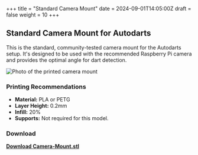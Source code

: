 +++
title = "Standard Camera Mount"
date = 2024-09-01T14:05:00Z
draft = false
weight = 10
+++

## Standard Camera Mount for Autodarts

This is the standard, community-tested camera mount for the Autodarts setup. It's designed to be used with the recommended Raspberry Pi camera and provides the optimal angle for dart detection.

![Photo of the printed camera mount](/images/camera-mount-photo.jpg "Finished Camera Mount")

### Printing Recommendations

- **Material:** PLA or PETG
- **Layer Height:** 0.2mm
- **Infill:** 20%
- **Supports:** Not required for this model.

### Download

[**Download Camera-Mount.stl**](/stls/camera-mount.stl "Click to download the STL file")